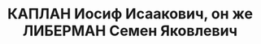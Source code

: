 ---
title: КАПЛАН Иосиф Исаакович, он же  ЛИБЕРМАН Семен Яковлевич
description: "Род. в 1880, Волковыск, еврей, обр.: высшее, б/п. Проживал: Москва,\
  \ ул. Земляной Вал, д. 37/1, кв. 15. Старший инженер паровозной службы Управления\
  \ ж.д. им.Дзержинского. \n  Арестован 04.02.1937. Обв. в участии в диверсионно-вредительской\
  \ троцкистской террористической организации. Приговор: ВК ВС СССР, 01.11.1937 –\
  \ ВМН. Расстрелян 01.11.1937, г.Москва. \n  Реабилитирован ВК ВС СССР 06.04.1957"
---